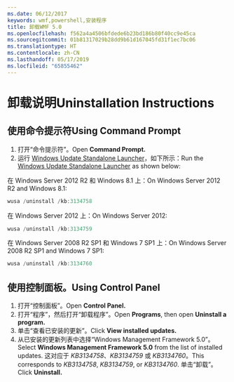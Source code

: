 ```yaml
---
ms.date: 06/12/2017
keywords: wmf,powershell,安装程序
title: 卸载WMF 5.0
ms.openlocfilehash: f562a4a4506bfdede6b23bd186b80f40cc9e45ca
ms.sourcegitcommit: 01b81317029b28dd9b61d167045fd31f1ec7bc06
ms.translationtype: HT
ms.contentlocale: zh-CN
ms.lasthandoff: 05/17/2019
ms.locfileid: "65855462"
---
```

# <a name="uninstallation-instructions"></a><span data-ttu-id="d348f-103">卸载说明</span><span class="sxs-lookup"><span data-stu-id="d348f-103">Uninstallation Instructions</span></span>

## <a name="using-command-prompt"></a><span data-ttu-id="d348f-104">使用命令提示符</span><span class="sxs-lookup"><span data-stu-id="d348f-104">Using Command Prompt</span></span>

1. <span data-ttu-id="d348f-105">打开“命令提示符”。</span><span class="sxs-lookup"><span data-stu-id="d348f-105">Open **Command Prompt.**</span></span>
2. <span data-ttu-id="d348f-106">运行 [Windows Update Standalone Launcher](https://support.microsoft.com/en-us/kb/934307)，如下所示：</span><span class="sxs-lookup"><span data-stu-id="d348f-106">Run the [Windows Update Standalone Launcher](https://support.microsoft.com/en-us/kb/934307) as shown below:</span></span>

<span data-ttu-id="d348f-107">在 Windows Server 2012 R2 和 Windows 8.1 上：</span><span class="sxs-lookup"><span data-stu-id="d348f-107">On Windows Server 2012 R2 and Windows 8.1:</span></span>

```powershell
wusa /uninstall /kb:3134758
```

<span data-ttu-id="d348f-108">在 Windows Server 2012 上：</span><span class="sxs-lookup"><span data-stu-id="d348f-108">On Windows Server 2012:</span></span>

```powershell
wusa /uninstall /kb:3134759
```

<span data-ttu-id="d348f-109">在 Windows Server 2008 R2 SP1 和 Windows 7 SP1 上：</span><span class="sxs-lookup"><span data-stu-id="d348f-109">On Windows Server 2008 R2 SP1 and Windows 7 SP1:</span></span>

```powershell
wusa /uninstall /kb:3134760
```

## <a name="using-control-panel"></a><span data-ttu-id="d348f-110">使用控制面板。</span><span class="sxs-lookup"><span data-stu-id="d348f-110">Using Control Panel</span></span>

1. <span data-ttu-id="d348f-111">打开“控制面板”。</span><span class="sxs-lookup"><span data-stu-id="d348f-111">Open **Control Panel.**</span></span>
2. <span data-ttu-id="d348f-112">打开“程序”，然后打开“卸载程序”。</span><span class="sxs-lookup"><span data-stu-id="d348f-112">Open **Programs**, then open **Uninstall a program.**</span></span>
3. <span data-ttu-id="d348f-113">单击“查看已安装的更新”。</span><span class="sxs-lookup"><span data-stu-id="d348f-113">Click **View installed updates.**</span></span>
4. <span data-ttu-id="d348f-114">从已安装的更新列表中选择“Windows Management Framework 5.0”。</span><span class="sxs-lookup"><span data-stu-id="d348f-114">Select **Windows Management Framework 5.0** from the list of installed updates.</span></span> <span data-ttu-id="d348f-115">这对应于 *KB3134758*、*KB3134759* 或 *KB3134760*。</span><span class="sxs-lookup"><span data-stu-id="d348f-115">This corresponds to *KB3134758*, *KB3134759*, or *KB3134760*.</span></span> <span data-ttu-id="d348f-116">单击“卸载”。</span><span class="sxs-lookup"><span data-stu-id="d348f-116">Click **Uninstall.**</span></span>
